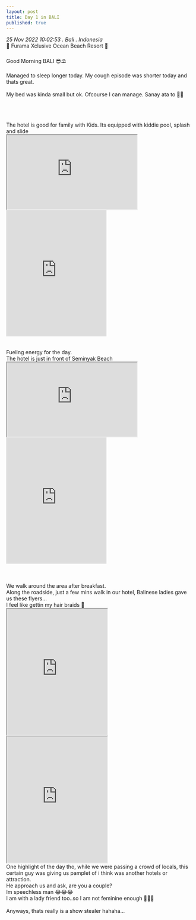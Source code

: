 ```yaml
---
layout: post
title: Day 1 in BALI
published: true
---
```

_25 Nov 2022 10:02:53 . Bali . Indonesia_
<br>
📍 Furama Xclusive Ocean Beach Resort 📍
<br>
<br>
Good Morning BALI 😎⛱️
<br>
<br>
Managed to sleep longer today. My cough episode was shorter today and thats great.
<br>
<br>
My bed was kinda small but ok. Ofcourse I can manage. Sanay ata to 💪🏻
<br>
<!--more-->
<br>
<br>
<br>
The hotel is good for family with Kids. Its equipped with kiddie pool, splash and slide
<br>
<iframe src="https://drive.google.com/file/d/1yY3MpRX3bmvygqo-KJDr8P1nL5CZ0ZHt/preview" width="350" height="200" allow="autoplay"></iframe>
<br>
<iframe width="270" height="340" src="https://www.youtube.com/embed/pFwQ867gLdI" frameborder="0" allow="accelerometer; autoplay; encrypted-media; gyroscope; picture-in-picture" allowfullscreen></iframe>
<br>
<br>
<br>
Fueling energy for the day. 
<br>
The hotel is just in front of Seminyak Beach 
<br>
<iframe src="https://drive.google.com/file/d/1LlBAUOY-5duPOEHFrwxM1uBhqipn76t-/preview" width="350" height="200" allow="autoplay"></iframe>
<br>
<iframe width="270" height="340" src="https://www.youtube.com/embed/3RzV8Bhr1FM" frameborder="0" allow="accelerometer; autoplay; encrypted-media; gyroscope; picture-in-picture" allowfullscreen></iframe>
<br>
<br>
<br>
<br>
We walk around the area after breakfast.
<br>
Along the roadside, just a few mins walk in our hotel, Balinese ladies gave us these flyers...
<br>
I feel like gettin my hair braids 🤔
<br>
<iframe src="https://drive.google.com/file/d/1dEZXC8SyXTiI5fZ34HVGsLNr1T743CZU/preview" width="270" height="340" allow="autoplay"></iframe>
<iframe src="https://drive.google.com/file/d/1imZN1vYwzwZMvLNx-6VqYLXROL1weDg6/preview" width="270" height="340" allow="autoplay"></iframe>
<br>
One highlight of the day tho, while we were passing a crowd of locals, this certain guy was giving us pamplet of i think was another hotels or attraction. 
<br>
He approach us and ask, are you a couple? 
<br>
Im speechless man 😂😂😂
<br>
I am with a lady friend too..so I am not feminine enough 🤪🤪🤪
<br>
<br>
Anyways, thats really is a show stealer hahaha...

